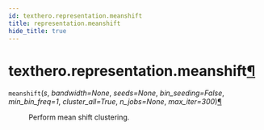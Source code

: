 ```yaml
---
id: texthero.representation.meanshift
title: representation.meanshift
hide_title: true
---
```


<div>
<div class="section" id="texthero-representation-meanshift">
<h1>texthero.representation.meanshift<a class="headerlink" href="#texthero-representation-meanshift" title="Permalink to this headline">¶</a></h1>
<dl class="py function">
<dt id="texthero.representation.meanshift">
<code class="sig-name descname">meanshift</code><span class="sig-paren">(</span><em class="sig-param"><span class="n">s</span></em>, <em class="sig-param"><span class="n">bandwidth</span><span class="o">=</span><span class="default_value">None</span></em>, <em class="sig-param"><span class="n">seeds</span><span class="o">=</span><span class="default_value">None</span></em>, <em class="sig-param"><span class="n">bin_seeding</span><span class="o">=</span><span class="default_value">False</span></em>, <em class="sig-param"><span class="n">min_bin_freq</span><span class="o">=</span><span class="default_value">1</span></em>, <em class="sig-param"><span class="n">cluster_all</span><span class="o">=</span><span class="default_value">True</span></em>, <em class="sig-param"><span class="n">n_jobs</span><span class="o">=</span><span class="default_value">None</span></em>, <em class="sig-param"><span class="n">max_iter</span><span class="o">=</span><span class="default_value">300</span></em><span class="sig-paren">)</span><a class="headerlink" href="#texthero.representation.meanshift" title="Permalink to this definition">¶</a></dt>
<dd><p>Perform mean shift clustering.</p>
</dd></dl>
</div>
</div>